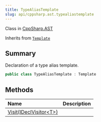 ```yaml
---
title: TypeAliasTemplate
slug: api/cppsharp.ast.typealiastemplate
---
```

Class in [CppSharp.AST](/api/cppsharp/ast)

Inherits from [`Template`](/api/cppsharp/ast/template)

## Summary


Declaration of a type alias template.


```csharp
public class TypeAliasTemplate : Template
```

## Methods

|Name|Description|
|:---|:---|
|[Visit\(IDeclVisitor\<T\>\)](/api/cppsharp/ast/typealiastemplate/visit)||

